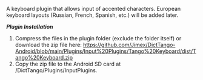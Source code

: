 A keyboard plugin that allows input of accented characters. European keyboard layouts (Russian, French, Spanish, etc.) will be added later. 

***Plugin Installation***
1. Compress the files in the plugin folder (exclude the folder itself) or download the zip file here: https://github.com/Jimex/DictTango-Android/blob/main/Plugins/Input%20Plugins/Tango%20Keyboard/dist/Tango%20Keyboard.zip
2. Copy the zip file to the Android SD card at /DictTango/Plugins/InputPlugins.
